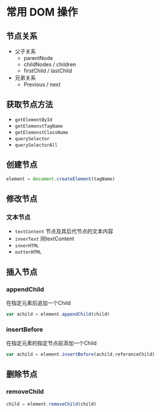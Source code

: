 # 常用 DOM 操作

## 节点关系

* 父子关系
  * parentNode
  * childNodes / children
  * firstChild / lastChild
* 兄弟关系
  * Previous / next

## 获取节点方法

* `getElementById`
* `getElemenstTagName`
* `getElemenstClassName`
* `querySelector`
* `querySelectorAll`

## 创建节点

```javascript
element = document.createElement(tagName)
```

## 修改节点

### 文本节点

* `textContent` 节点及其后代节点的文本内容
* `innerText` 同textContent
* `innerHTML`
* `outterHTML`

## 插入节点

### appendChild

在指定元素后追加一个Child

```javascript
var achild = element.appendChild(child)
```

### insertBefore

在指定元素的指定节点前添加一个Child

```javascript
var achild = element.insertBefore(achild,referenceChild)
```

## 删除节点

### removeChild

```javascript
child = element.removeChild(child)
```
